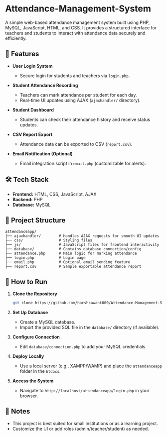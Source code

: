 # Attendance-Management-System


A simple web-based attendance management system built using PHP, MySQL, JavaScript, HTML, and CSS. It provides a structured interface for teachers and students to interact with attendance data securely and efficiently.

## 🌟 Features

- **User Login System**  
  - Secure login for students and teachers via `login.php`.

- **Student Attendance Recording**  
  - Teachers can mark attendance per student for each day.
  - Real-time UI updates using AJAX (`ajaxhandler/` directory).

- **Student Dashboard**  
  - Students can check their attendance history and receive status updates.

- **CSV Report Export**  
  - Attendance data can be exported to CSV (`report.csv`).

- **Email Notification (Optional)**  
  - Email integration script in `email.php` (customizable for alerts).

## 🛠 Tech Stack

- **Frontend:** HTML, CSS, JavaScript, AJAX
- **Backend:** PHP
- **Database:** MySQL

## 📁 Project Structure

```
attendanceapp/
├── ajaxhandler/        # Handles AJAX requests for smooth UI updates
├── css/                # Styling files
├── js/                 # JavaScript files for frontend interactivity
├── database/           # Contains database connection/config
├── attendance.php      # Main logic for marking attendance
├── login.php           # Login page
├── email.php           # Optional email sending feature
├── report.csv          # Sample exportable attendance report
```

## 🚀 How to Run

1. **Clone the Repository**
   ```bash
   git clone https://github.com/harshsawant000/Attendance-Management-System.git
   ```

2. **Set Up Database**
   - Create a MySQL database.
   - Import the provided SQL file in the `database/` directory (if available).

3. **Configure Connection**
   - Edit `database/connection.php` to add your MySQL credentials.

4. **Deploy Locally**
   - Use a local server (e.g., XAMPP/WAMP) and place the `attendanceapp` folder in the `htdocs`.

5. **Access the System**
   - Navigate to `http://localhost/attendanceapp/login.php` in your browser.

## 📌 Notes

- This project is best suited for small institutions or as a learning project.
- Customize the UI or add roles (admin/teacher/student) as needed.

